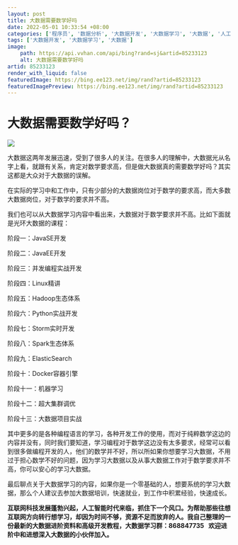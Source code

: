 ```yaml
---
layout: post
title: 大数据需要数学好吗
date: 2022-05-01 10:33:54 +08:00
categories: ['程序员', '数据分析', '大数据开发', '大数据学习', '大数据', '人工智能', 'Spark', 'Hadoop', 'Linux']
tags: ['大数据开发', '大数据学习', '大数据']
image:
    path: https://api.vvhan.com/api/bing?rand=sj&artid=85233123
    alt: 大数据需要数学好吗
artid: 85233123
render_with_liquid: false
featuredImage: https://bing.ee123.net/img/rand?artid=85233123
featuredImagePreview: https://bing.ee123.net/img/rand?artid=85233123
---
```


# 大数据需要数学好吗？

![](https://i-blog.csdnimg.cn/blog_migrate/2c757a5311177f9ae4e08f930402fcbd.png)

大数据这两年发展迅速，受到了很多人的关注。在很多人的理解中，大数据光从名字上看，就跟有关系，肯定对数学要求高，但是做大数据真的需要数学好吗？其实这都是大众对于大数据的误解。

在实际的学习中和工作中，只有少部分的大数据岗位对于数学的要求高，而大多数大数据岗位，对于数学的要求并不高。

我们也可以从大数据学习内容中看出来，大数据对于数学要求并不高。比如下面就是光环大数据的课程：

阶段一：JavaSE开发

阶段二：JavaEE开发

阶段三：并发编程实战开发

阶段四：Linux精讲

阶段五：Hadoop生态体系

阶段六：Python实战开发

阶段七：Storm实时开发

阶段八：Spark生态体系

阶段九：ElasticSearch

阶段十：Docker容器引擎

阶段十一：机器学习

阶段十二：超大集群调优

阶段十三：大数据项目实战

其中更多的是各种编程语言的学习，各种开发工作的使用，而对于纯粹数学这边的内容并没有，同时我们要知道，学习编程对于数学这边没有太多要求，经常可以看到很多做编程开发的人，他们的数学并不好，所以所如果你想要学习大数据，不用过于担心数学不好的问题，因为学习大数据以及从事大数据工作对于数学要求并不高，你可以安心的学习大数据。

最后聊点关于大数据学习的内容，如果你是一个零基础的人，想要系统的学习大数据，那么个人建议去参加大数据培训，快速就业，到工作中积累经验，快速成长。

**互联网科技发展蓬勃兴起，人工智能时代来临，抓住下一个风口。为帮助那些往想互联网方向转行想学习，却因为时间不够，资源不足而放弃的人。我自己整理的一份最新的大数据进阶资料和高级开发教程，大数据学习群：868847735   欢迎进阶中和进想深入大数据的小伙伴加入。**